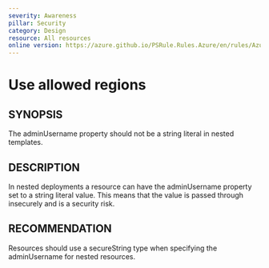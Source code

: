 ```yaml
---
severity: Awareness
pillar: Security
category: Design
resource: All resources
online version: https://azure.github.io/PSRule.Rules.Azure/en/rules/Azure.Resource.adminUsername/
---
```


# Use allowed regions

## SYNOPSIS

The adminUsername property should not be a string literal in nested templates.

## DESCRIPTION

In nested deployments a resource can have the adminUsername property set to a string literal value.
This means that the value is passed through insecurely and is a security risk.

## RECOMMENDATION

Resources should use a secureString type when specifying the adminUsername for nested resources.
